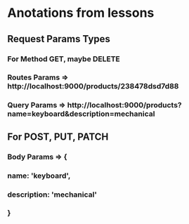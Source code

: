# Anotations from lessons
## Request Params Types
### For Method GET, maybe DELETE
### Routes Params => http://localhost:9000/products/238478dsd7d88
### Query Params => http://localhost:9000/products?name=keyboard&description=mechanical

## For POST, PUT, PATCH
### Body Params => {
###  name: 'keyboard',
###  description: 'mechanical'
### }